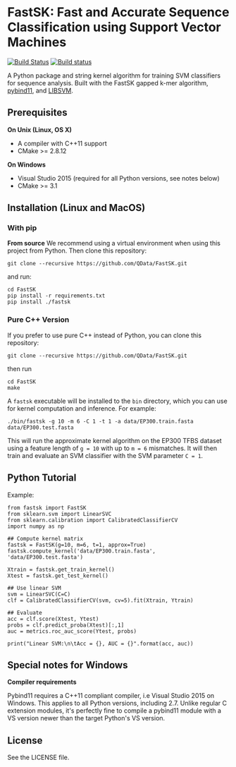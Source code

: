 # FastSK: Fast and Accurate Sequence Classification using Support Vector Machines

[![Build Status](https://travis-ci.org/pybind/fastsk.svg?branch=master)](https://travis-ci.org/pybind/fastsk)
[![Build status](https://ci.appveyor.com/api/projects/status/57nnxfm4subeug43/branch/master?svg=true)](https://ci.appveyor.com/project/dean0x7d/cmake-example/branch/master)

A Python package and string kernel algorithm for training SVM classifiers for sequence analysis. Built with the FastSK gapped k-mer algorithm, [pybind11](https://github.com/pybind/pybind11), and [LIBSVM](https://github.com/cjlin1/libsvm).


## Prerequisites

**On Unix (Linux, OS X)**

* A compiler with C++11 support
* CMake >= 2.8.12

**On Windows**

* Visual Studio 2015 (required for all Python versions, see notes below)
* CMake >= 3.1


## Installation (Linux and MacOS)
### With pip
**From source**
We recommend using a virtual environment when using this project from Python. Then clone this repository:
```
git clone --recursive https://github.com/QData/FastSK.git
```
and run:
```
cd FastSK
pip install -r requirements.txt
pip install ./fastsk
```

### Pure C++ Version
If you prefer to use pure C++ instead of Python, you can clone this repository:
```
git clone --recursive https://github.com/QData/FastSK.git
```
then run
```
cd FastSK
make
```
A `fastsk` executable will be installed to the `bin` directory, which you can use for kernel computation and inference. For example:
```
./bin/fastsk -g 10 -m 6 -C 1 -t 1 -a data/EP300.train.fasta data/EP300.test.fasta
```
This will run the approximate kernel algorithm on the EP300 TFBS dataset using a feature length of `g = 10` with up to `m = 6` mismatches. It will then train and evaluate an SVM classifier with the SVM parameter `C = 1`.

## Python Tutorial
Example:
```
from fastsk import FastSK
from sklearn.svm import LinearSVC
from sklearn.calibration import CalibratedClassifierCV
import numpy as np

## Compute kernel matrix
fastsk = FastSK(g=10, m=6, t=1, approx=True)
fastsk.compute_kernel('data/EP300.train.fasta', 'data/EP300.test.fasta')

Xtrain = fastsk.get_train_kernel()
Xtest = fastsk.get_test_kernel()

## Use linear SVM
svm = LinearSVC(C=C)
clf = CalibratedClassifierCV(svm, cv=5).fit(Xtrain, Ytrain)

## Evaluate
acc = clf.score(Xtest, Ytest)
probs = clf.predict_proba(Xtest)[:,1]
auc = metrics.roc_auc_score(Ytest, probs)

print("Linear SVM:\n\tAcc = {}, AUC = {}".format(acc, auc))
```

## Special notes for Windows
**Compiler requirements**

Pybind11 requires a C++11 compliant compiler, i.e Visual Studio 2015 on Windows.
This applies to all Python versions, including 2.7. Unlike regular C extension
modules, it's perfectly fine to compile a pybind11 module with a VS version newer
than the target Python's VS version.

## License
See the LICENSE file.
